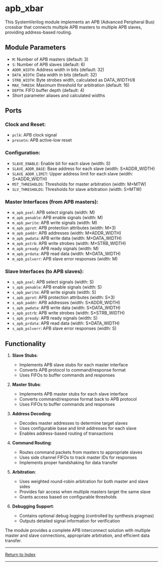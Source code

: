 # apb_xbar

This SystemVerilog module implements an APB (Advanced Peripheral Bus) crossbar that connects multiple APB masters to multiple APB slaves, providing address-based routing.

## Module Parameters

- `M`: Number of APB masters (default: 3)
- `S`: Number of APB slaves (default: 6)
- `ADDR_WIDTH`: Address width in bits (default: 32)
- `DATA_WIDTH`: Data width in bits (default: 32)
- `STRB_WIDTH`: Byte strobes width, calculated as DATA_WIDTH/8
- `MAX_THRESH`: Maximum threshold for arbitration (default: 16)
- `DEPTH`: FIFO buffer depth (default: 4)
- Short parameter aliases and calculated widths

## Ports

### Clock and Reset:
- `pclk`: APB clock signal
- `presetn`: APB active-low reset

### Configuration:
- `SLAVE_ENABLE`: Enable bit for each slave (width: S)
- `SLAVE_ADDR_BASE`: Base address for each slave (width: S×ADDR_WIDTH)
- `SLAVE_ADDR_LIMIT`: Upper address limit for each slave (width: S×ADDR_WIDTH)
- `MST_THRESHOLDS`: Thresholds for master arbitration (width: M×MTW)
- `SLV_THRESHOLDS`: Thresholds for slave arbitration (width: S×MTW)

### Master Interfaces (from APB masters):
- `m_apb_psel`: APB select signals (width: M)
- `m_apb_penable`: APB enable signals (width: M)
- `m_apb_pwrite`: APB write signals (width: M)
- `m_apb_pprot`: APB protection attributes (width: M×3)
- `m_apb_paddr`: APB addresses (width: M×ADDR_WIDTH)
- `m_apb_pwdata`: APB write data (width: M×DATA_WIDTH)
- `m_apb_pstrb`: APB write strobes (width: M×STRB_WIDTH)
- `m_apb_pready`: APB ready signals (width: M)
- `m_apb_prdata`: APB read data (width: M×DATA_WIDTH)
- `m_apb_pslverr`: APB slave error responses (width: M)

### Slave Interfaces (to APB slaves):
- `s_apb_psel`: APB select signals (width: S)
- `s_apb_penable`: APB enable signals (width: S)
- `s_apb_pwrite`: APB write signals (width: S)
- `s_apb_pprot`: APB protection attributes (width: S×3)
- `s_apb_paddr`: APB addresses (width: S×ADDR_WIDTH)
- `s_apb_pwdata`: APB write data (width: S×DATA_WIDTH)
- `s_apb_pstrb`: APB write strobes (width: S×STRB_WIDTH)
- `s_apb_pready`: APB ready signals (width: S)
- `s_apb_prdata`: APB read data (width: S×DATA_WIDTH)
- `s_apb_pslverr`: APB slave error responses (width: S)

## Functionality

1. **Slave Stubs**:
   - Implements APB slave stubs for each master interface
   - Converts APB protocol to command/response format
   - Uses FIFOs to buffer commands and responses

2. **Master Stubs**:
   - Implements APB master stubs for each slave interface
   - Converts command/response format back to APB protocol
   - Uses FIFOs to buffer commands and responses

3. **Address Decoding**:
   - Decodes master addresses to determine target slaves
   - Uses configurable base and limit addresses for each slave
   - Enables address-based routing of transactions

4. **Command Routing**:
   - Routes command packets from masters to appropriate slaves
   - Uses side channel FIFOs to track master IDs for responses
   - Implements proper handshaking for data transfer

5. **Arbitration**:
   - Uses weighted round-robin arbitration for both master and slave sides
   - Provides fair access when multiple masters target the same slave
   - Grants access based on configurable thresholds

6. **Debugging Support**:
   - Contains optional debug logging (controlled by synthesis pragmas)
   - Outputs detailed signal information for verification

The module provides a complete APB interconnect solution with multiple master and slave connections, appropriate arbitration, and efficient data transfer.

---

[Return to Index](index.md)

---